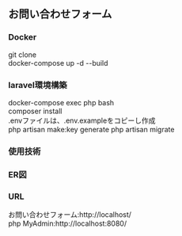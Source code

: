 ##  お問い合わせフォーム

###  Docker
  git clone  
  docker-compose up -d --build
###  laravel環境構築
  docker-compose exec php bash  
  composer install  
  .envファイルは、.env.exampleをコピーし作成  
  php artisan make:key generate
  php artisan migrate  
  


### 使用技術

### ER図

### URL
  お問い合わせフォーム:http://localhost/  
  php MyAdmin:http://localhost:8080/
